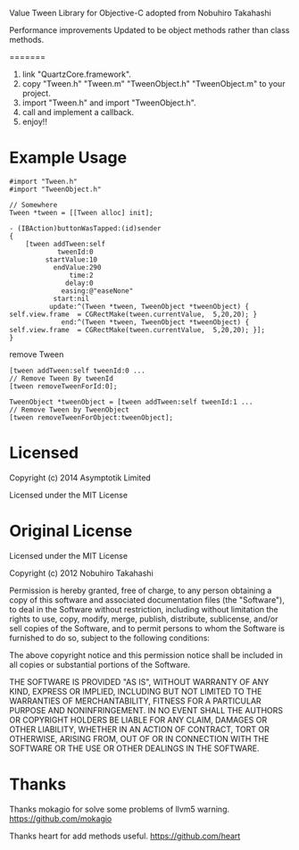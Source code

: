 Value Tween Library for Objective-C adopted from
Nobuhiro Takahashi

Performance improvements
Updated to be object methods rather than class methods.

=======

1. link "QuartzCore.framework".
2. copy "Tween.h" "Tween.m" "TweenObject.h" "TweenObject.m" to your project.
3. import "Tween.h" and import "TweenObject.h".
4. call and implement a callback.
5. enjoy!!


Example Usage
=============

```objc
#import "Tween.h"
#import "TweenObject.h"

// Somewhere
Tween *tween = [[Tween alloc] init];

- (IBAction)buttonWasTapped:(id)sender
{
    [tween addTween:self
            tweenId:0
         startValue:10
           endValue:290
               time:2
              delay:0
             easing:@"easeNone"
           start:nil
          update:^(Tween *tween, TweenObject *tweenObject) { self.view.frame  = CGRectMake(tween.currentValue,  5,20,20); }
             end:^(Tween *tween, TweenObject *tweenObject) {  self.view.frame  = CGRectMake(tween.currentValue,  5,20,20); }];
}

```

remove Tween

```
[tween addTween:self tweenId:0 ...
// Remove Tween By tweenId
[tween removeTweenForId:0];

TweenObject *tweenObject = [tween addTween:self tweenId:1 ...
// Remove Tween by TweenObject
[tween removeTweenForObject:tweenObject];
```


Licensed
=============

Copyright (c) 2014 Asymptotik Limited

Licensed under the MIT License


Original License
=============
Licensed under the MIT License

Copyright (c) 2012 Nobuhiro Takahashi

Permission is hereby granted, free of charge, to any person obtaining a copy of
this software and associated documentation files (the "Software"), to deal in
the Software without restriction, including without limitation the rights to
use, copy, modify, merge, publish, distribute, sublicense, and/or sell copies of
the Software, and to permit persons to whom the Software is furnished to do so,
subject to the following conditions:

The above copyright notice and this permission notice shall be included in all
copies or substantial portions of the Software.

THE SOFTWARE IS PROVIDED "AS IS", WITHOUT WARRANTY OF ANY KIND, EXPRESS OR
IMPLIED, INCLUDING BUT NOT LIMITED TO THE WARRANTIES OF MERCHANTABILITY, FITNESS
FOR A PARTICULAR PURPOSE AND NONINFRINGEMENT. IN NO EVENT SHALL THE AUTHORS OR
COPYRIGHT HOLDERS BE LIABLE FOR ANY CLAIM, DAMAGES OR OTHER LIABILITY, WHETHER
IN AN ACTION OF CONTRACT, TORT OR OTHERWISE, ARISING FROM, OUT OF OR IN
CONNECTION WITH THE SOFTWARE OR THE USE OR OTHER DEALINGS IN THE SOFTWARE.


Thanks
=============
Thanks mokagio for solve some problems of llvm5 warning.
https://github.com/mokagio

Thanks heart for add methods useful.
https://github.com/heart
